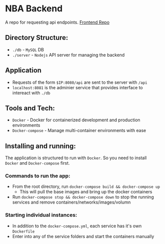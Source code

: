 # NBA Backend


A repo for requesting api endpoints.
[Frontend Repo](https://github.com/mingchia-andy-liu/chrome-extension-nba)

## Directory Structure:

* `./db` - `MySQL` DB
* `./server` - `Nodejs` API server for managing the backend

## Application
* Requests of the form `$IP:8080/api` are sent to the server with `/api`
* `localhost:8081` is the adminier service that provides interface to intereact with `./db`


## Tools and Tech:

* `Docker` - Docker for containerized development and production environments
* `Docker-compose` - Manage multi-container environments with ease

## Installing and running:
The application is structured to run with `Docker`. So you need to install `Docker` and `Docker-compose` first.

### Commands to run the app:
* From the root directory, run `docker-compose build && docker-compose up`
    * This will pull the base images and bring up the docker containers
* Run `docker-compose stop && docker-compose down` to stop the running services and remove containers/networks/images/volumn

### Starting individual instances:
* In addition to the `docker-compose.yml`, each service has it's own `Dockerfile`
* Enter into any of the service folders and start the containers manually
